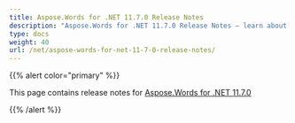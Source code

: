 ```yaml
---
title: Aspose.Words for .NET 11.7.0 Release Notes
description: "Aspose.Words for .NET 11.7.0 Release Notes – learn about the latest updates and fixes."
type: docs
weight: 40
url: /net/aspose-words-for-net-11-7-0-release-notes/
---
```


{{% alert color="primary" %}} 

This page contains release notes for [Aspose.Words for .NET 11.7.0](https://www.nuget.org/packages/Aspose.Words/11.7.0)

{{% /alert %}}

